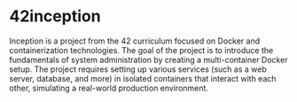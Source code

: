 # 42inception
Inception is a project from the 42 curriculum focused on Docker and containerization technologies.
The goal of the project is to introduce the fundamentals of system administration by creating a multi-container Docker setup. The project requires setting up various services (such as a web server, database, and more) in isolated containers that interact with each other, simulating a real-world production environment.
